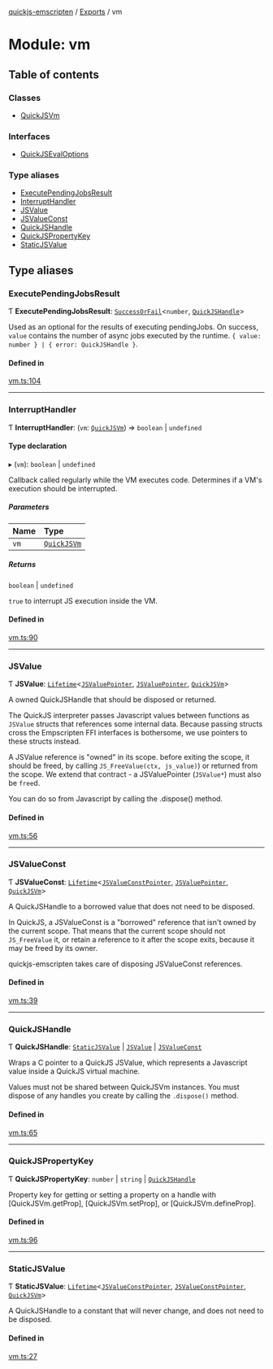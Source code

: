 [quickjs-emscripten](../README.md) / [Exports](../modules.md) / vm

# Module: vm

## Table of contents

### Classes

- [QuickJSVm](../classes/vm.QuickJSVm.md)

### Interfaces

- [QuickJSEvalOptions](../interfaces/vm.QuickJSEvalOptions.md)

### Type aliases

- [ExecutePendingJobsResult](vm.md#executependingjobsresult)
- [InterruptHandler](vm.md#interrupthandler)
- [JSValue](vm.md#jsvalue)
- [JSValueConst](vm.md#jsvalueconst)
- [QuickJSHandle](vm.md#quickjshandle)
- [QuickJSPropertyKey](vm.md#quickjspropertykey)
- [StaticJSValue](vm.md#staticjsvalue)

## Type aliases

### ExecutePendingJobsResult

Ƭ **ExecutePendingJobsResult**: [`SuccessOrFail`](vm_interface.md#successorfail)<`number`, [`QuickJSHandle`](vm.md#quickjshandle)\>

Used as an optional for the results of executing pendingJobs.
On success, `value` contains the number of async jobs executed
by the runtime.
`{ value: number } | { error: QuickJSHandle }`.

#### Defined in

[vm.ts:104](https://github.com/justjake/quickjs-emscripten/blob/master/ts/vm.ts#L104)

___

### InterruptHandler

Ƭ **InterruptHandler**: (`vm`: [`QuickJSVm`](../classes/vm.QuickJSVm.md)) => `boolean` \| `undefined`

#### Type declaration

▸ (`vm`): `boolean` \| `undefined`

Callback called regularly while the VM executes code.
Determines if a VM's execution should be interrupted.

##### Parameters

| Name | Type |
| :------ | :------ |
| `vm` | [`QuickJSVm`](../classes/vm.QuickJSVm.md) |

##### Returns

`boolean` \| `undefined`

`true` to interrupt JS execution inside the VM.

#### Defined in

[vm.ts:90](https://github.com/justjake/quickjs-emscripten/blob/master/ts/vm.ts#L90)

___

### JSValue

Ƭ **JSValue**: [`Lifetime`](../classes/lifetime.Lifetime.md)<[`JSValuePointer`](ffi_types.md#jsvaluepointer), [`JSValuePointer`](ffi_types.md#jsvaluepointer), [`QuickJSVm`](../classes/vm.QuickJSVm.md)\>

A owned QuickJSHandle that should be disposed or returned.

The QuickJS interpreter passes Javascript values between functions as
`JSValue` structs that references some internal data. Because passing
structs cross the Empscripten FFI interfaces is bothersome, we use pointers
to these structs instead.

A JSValue reference is "owned" in its scope. before exiting the scope, it
should be freed,  by calling `JS_FreeValue(ctx, js_value)`) or returned from
the scope. We extend that contract - a JSValuePointer (`JSValue*`) must also
be `free`d.

You can do so from Javascript by calling the .dispose() method.

#### Defined in

[vm.ts:56](https://github.com/justjake/quickjs-emscripten/blob/master/ts/vm.ts#L56)

___

### JSValueConst

Ƭ **JSValueConst**: [`Lifetime`](../classes/lifetime.Lifetime.md)<[`JSValueConstPointer`](ffi_types.md#jsvalueconstpointer), [`JSValuePointer`](ffi_types.md#jsvaluepointer), [`QuickJSVm`](../classes/vm.QuickJSVm.md)\>

A QuickJSHandle to a borrowed value that does not need to be disposed.

In QuickJS, a JSValueConst is a "borrowed" reference that isn't owned by the
current scope. That means that the current scope should not `JS_FreeValue`
it, or retain a reference to it after the scope exits, because it may be
freed by its owner.

quickjs-emscripten takes care of disposing JSValueConst references.

#### Defined in

[vm.ts:39](https://github.com/justjake/quickjs-emscripten/blob/master/ts/vm.ts#L39)

___

### QuickJSHandle

Ƭ **QuickJSHandle**: [`StaticJSValue`](vm.md#staticjsvalue) \| [`JSValue`](vm.md#jsvalue) \| [`JSValueConst`](vm.md#jsvalueconst)

Wraps a C pointer to a QuickJS JSValue, which represents a Javascript value inside
a QuickJS virtual machine.

Values must not be shared between QuickJSVm instances.
You must dispose of any handles you create by calling the `.dispose()` method.

#### Defined in

[vm.ts:65](https://github.com/justjake/quickjs-emscripten/blob/master/ts/vm.ts#L65)

___

### QuickJSPropertyKey

Ƭ **QuickJSPropertyKey**: `number` \| `string` \| [`QuickJSHandle`](vm.md#quickjshandle)

Property key for getting or setting a property on a handle with
[QuickJSVm.getProp], [QuickJSVm.setProp], or [QuickJSVm.defineProp].

#### Defined in

[vm.ts:96](https://github.com/justjake/quickjs-emscripten/blob/master/ts/vm.ts#L96)

___

### StaticJSValue

Ƭ **StaticJSValue**: [`Lifetime`](../classes/lifetime.Lifetime.md)<[`JSValueConstPointer`](ffi_types.md#jsvalueconstpointer), [`JSValueConstPointer`](ffi_types.md#jsvalueconstpointer), [`QuickJSVm`](../classes/vm.QuickJSVm.md)\>

A QuickJSHandle to a constant that will never change, and does not need to
be disposed.

#### Defined in

[vm.ts:27](https://github.com/justjake/quickjs-emscripten/blob/master/ts/vm.ts#L27)
